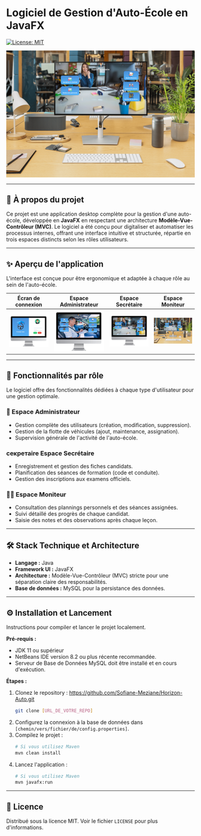 # Logiciel de Gestion d'Auto-École en JavaFX

[![License: MIT](https://img.shields.io/badge/License-MIT-blue.svg)](https://opensource.org/licenses/MIT)

![Bannière de présentation du logiciel](https://github.com/Sofiane-Meziane/Horizon-Auto/blob/f074b68dcb176d98055e8699dfd88e5561efafc9/src/images/Design%20sans%20titre%20(6).png)

---

## 🎯 À propos du projet

Ce projet est une application desktop complète pour la gestion d'une auto-école, développée en **JavaFX** en respectant une architecture **Modèle-Vue-Contrôleur (MVC)**. Le logiciel a été conçu pour digitaliser et automatiser les processus internes, offrant une interface intuitive et structurée, répartie en trois espaces distincts selon les rôles utilisateurs.

---

## ✨ Aperçu de l'application

L'interface est conçue pour être ergonomique et adaptée à chaque rôle au sein de l'auto-école.

| Écran de connexion | Espace Administrateur | Espace Secrétaire | Espace Moniteur |
| :---: | :---: | :---: | :---: |
| ![Écran de connexion](https://github.com/Sofiane-Meziane/Horizon-Auto/blob/a94a04181eae2332f561656615ade7dd5bd7e8d0/src/images/Design%20sans%20titre%20(7).png) | ![Tableau de bord de l'administrateur](https://github.com/Sofiane-Meziane/Horizon-Auto/blob/ea93dfa1e1a65e3fe6f5c0cec73cc9d2254a6da5/src/images/ecran%20admin.png) | ![Interface de la secrétaire](https://github.com/Sofiane-Meziane/Horizon-Auto/blob/a94a04181eae2332f561656615ade7dd5bd7e8d0/src/images/Design%20sans%20titre%20(5).png) | ![Vue du moniteur](https://github.com/Sofiane-Meziane/Horizon-Auto/blob/a94a04181eae2332f561656615ade7dd5bd7e8d0/src/images/Design%20sans%20titre%20(6).png) |

---

## 🚀 Fonctionnalités par rôle

Le logiciel offre des fonctionnalités dédiées à chaque type d'utilisateur pour une gestion optimale.

### 👑 Espace Administrateur
* Gestion complète des utilisateurs (création, modification, suppression).
* Gestion de la flotte de véhicules (ajout, maintenance, assignation).
* Supervision générale de l'activité de l'auto-école.

###  секретаire Espace Secrétaire
* Enregistrement et gestion des fiches candidats.
* Planification des séances de formation (code et conduite).
* Gestion des inscriptions aux examens officiels.

### 👨‍🏫 Espace Moniteur
* Consultation des plannings personnels et des séances assignées.
* Suivi détaillé des progrès de chaque candidat.
* Saisie des notes et des observations après chaque leçon.

---

## 🛠️ Stack Technique et Architecture

* **Langage :** Java
* **Framework UI :** JavaFX
* **Architecture :** Modèle-Vue-Contrôleur (MVC) stricte pour une séparation claire des responsabilités.
* **Base de données :** MySQL pour la persistance des données.

---

## ⚙️ Installation et Lancement

Instructions pour compiler et lancer le projet localement.

**Pré-requis :**
* JDK 11 ou supérieur
* NetBeans IDE version 8.2 ou plus récente recommandée.
* Serveur de Base de Données MySQL doit être installé et en cours d'exécution.

**Étapes :**
1.  Clonez le repository : https://github.com/Sofiane-Meziane/Horizon-Auto.git
    ```sh
    git clone [URL_DE_VOTRE_REPO]
    ```
2.  Configurez la connexion à la base de données dans `[chemin/vers/fichier/de/config.properties]`.
3.  Compilez le projet :
    ```sh
    # Si vous utilisez Maven
    mvn clean install
    ```
4.  Lancez l'application :
    ```sh
    # Si vous utilisez Maven
    mvn javafx:run
    ```

---

## 📄 Licence

Distribué sous la licence MIT. Voir le fichier `LICENSE` pour plus d'informations.
